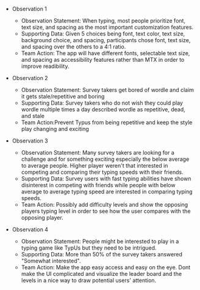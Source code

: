 - Observation 1
  - Observation Statement: When typing, most people prioritize font, text size, and spacing as the most important customization features.
  - Supporting Data: Given 5 choices being font, text color, text size, background choice, and spacing, participants chose font, text size, and spacing over the others to a 4:1 ratio.
  - Team Action: The app will have different fonts, selectable text size, and spacing as accessibility features rather than MTX in order to improve readibility.
    
- Observation 2
  - Observation Statement: Survey takers get bored of wordle and claim it gets stale/repetitive and boring
  - Supporting Data: Survey takers who do not wish they could play wordle multiple times a day described wordle as repetitive, dead, and stale
  - Team Action:Prevent Typus from being repetitive and keep the style play changing and exciting

- Observation 3
  - Observation Statement: Many survey takers are looking for a challenge and for something exciting especially the below average to average people. Higher player weren't that interested in competing and comparing their typing speeds with their friends.
  - Supporting Data: Survey users with fast typing abilities have shown disinterest in competing with friends while people with below average to average typing speed are interested in comparing typing speeds.
  - Team Action: Possibly add difficulty levels and show the opposing players typing level in order to see how the user compares with the opposing player.
  
- Observation 4
  - Observation Statement: People might be interested to play in a typing game like TypUs but they need to be intrigued. 
  - Supporting Data: More than 50% of the survey takers answered "Somewhat interested".
  - Team Action: Make the app easy access and easy on the eye. Dont make the UI complicated and visualize the leader board and the levels in a nice way to draw potential users' attention.
